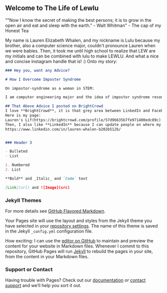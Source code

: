 ## Welcome to The Life of Lewlu

""Now I know the secret of making the best persons; it is to grow in the open air and eat and sleep with the earth." - Walt Whitman" - The cap of my Honest Tea

My name is Lauren Elizabeth Whalen, and my nickname is Lulu because my brother, also a computer science major, couldn't pronounce Lauren when we were babies. Then, it took me until high school to realize that LEW are my initials and can be combined with lulu to make LEWLU. And what a nice and concise instagram handle that is! :) Onto my story:

```markdown
### Hey you, want any Advice?

# How I Overcome Imposter Syndrome

On impostor-syndrome as a woman in STEM:

I am computer engineering major and the idea of impostor syndrome resonates with me because most of my classmates came in with more coding knowledge than I. To overcome this feeling of not deserving my accomplishments, I look at all facets of my life and know that I am challenging myself with where I am and that people always compare themselves with someone better than them.  I have very intelligent classmates that take 21 credit hours, get all A's, and have a job and then they compare themselves with the CEO of Google while I'm freaking out about how someone had an internship with my dream company Tesla last summer.  Realizing that we are reaching towards and working towards high goals in our lives throughout our whole lives, is all we need to know. These are our lives, not others'. We will win at goals made by us for us, not by others or for others. Only compare yourself to who you were yesterday and do not get discouraged by your failures or others' wins.

## That Above Advice I posted on BrightCrowd
I love **BrightCrowd**, it is that grey area between LinkedIn and Facebook, where you can ask for or give advice on professional matters while connected with people who have similar career goals / life aspirations.
Here is my page:
Lauren's Lif(https://brightcrowd.com/profile/57d96635b7fe971400edc89c)
Then, I also like **LinkedIn** because I can update people on where my career is headed, and present myself alongside my resume, and see what my peers are doing to change the world!
https://www.linkedin.com/in/lauren-whalen-b202b512b/


### Header 3

- Bulleted
- List

1. Numbered
2. List

**Bold** and _Italic_ and `Code` text

[Link](url) and ![Image](src)
```






### <NOTES FOR ME> Jekyll Themes
For more details see [GitHub Flavored Markdown](https://guides.github.com/features/mastering-markdown/).
  
Your Pages site will use the layout and styles from the Jekyll theme you have selected in your [repository settings](https://github.com/lewlu/lewlu/settings). The name of this theme is saved in the Jekyll `_config.yml` configuration file.

How exciting:
I can use the [editor on GitHub](https://github.com/lewlu/lewlu/edit/master/README.md) to maintain and preview the content for your website in Markdown files.
Whenever I commit to this repository, GitHub Pages will run [Jekyll](https://jekyllrb.com/) to rebuild the pages in your site, from the content in your Markdown files.

### Support or Contact

Having trouble with Pages? Check out our [documentation](https://help.github.com/categories/github-pages-basics/) or [contact support](https://github.com/contact) and we’ll help you sort it out.
